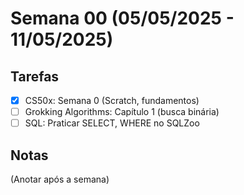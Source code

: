 # Semana 00 (05/05/2025 - 11/05/2025)

## Tarefas
- [x] CS50x: Semana 0 (Scratch, fundamentos)
- [ ] Grokking Algorithms: Capítulo 1 (busca binária)
- [ ] SQL: Praticar SELECT, WHERE no SQLZoo

## Notas
(Anotar após a semana)